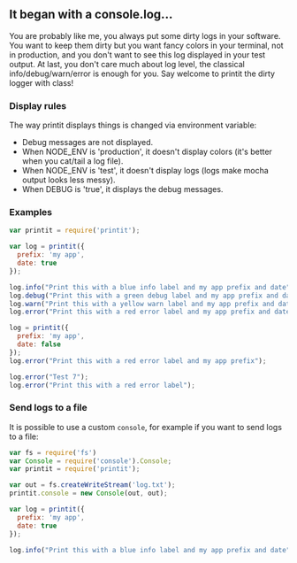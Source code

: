 ## It began with a console.log...

You are probably like me, you always put some dirty logs in your software. You
want to keep them dirty but you want fancy colors in your terminal, not in
production, and you don't want to see this log displayed in your test output.
At last, you don't care much about log level, the classical
info/debug/warn/error is enough for you. Say welcome to printit the dirty
logger with class!

### Display rules

The way printit displays things is changed via environment variable:

* Debug messages are not displayed.
* When NODE_ENV is 'production', it doesn't display colors (it's better when you cat/tail a log file).
* When NODE_ENV is 'test', it doesn't display logs (logs make mocha output 
  looks less messy).
* When DEBUG is 'true', it displays the debug messages.

### Examples

```javascript
var printit = require('printit');

var log = printit({
  prefix: 'my app',
  date: true
});

log.info("Print this with a blue info label and my app prefix and date");
log.debug("Print this with a green debug label and my app prefix and date");
log.warn("Print this with a yellow warn label and my app prefix and date");
log.error("Print this with a red error label and my app prefix and date");

log = printit({
  prefix: 'my app',
  date: false
});
log.error("Print this with a red error label and my app prefix");

log.error("Test 7");
log.error("Print this with a red error label");
```

### Send logs to a file

It is possible to use a custom `console`, for example if you want to send logs
to a file:

```javascript
var fs = require('fs')
var Console = require('console').Console;
var printit = require('printit');

var out = fs.createWriteStream('log.txt');
printit.console = new Console(out, out);

var log = printit({
  prefix: 'my app',
  date: true
});

log.info("Print this with a blue info label and my app prefix and date");
```
